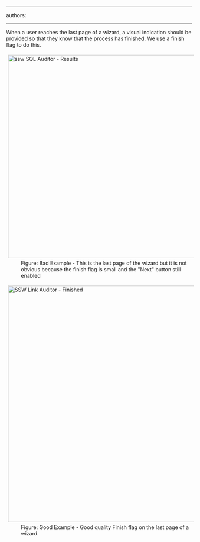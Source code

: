 

---
authors:

---




<span class='intro'> <p>When a user reaches the last page of a wizard, a visual indication should be provided
                    so that they know that the process has finished. We use a finish flag to do this.</p> </span>

<dl class="badImage"><dt> 
      <img src="http&#58;//www.ssw.com.au/ssw/Standards/Rules/Images/BadFinishedPage.gif" alt="ssw SQL Auditor - Results" style="margin&#58;5px;width&#58;550px;" />
   </dt><dd>Figure&#58; Bad Example - This is the last page of the wizard but it is not obvious because the finish flag is small and the &quot;Next&quot; button still enabled</dd></dl><dl class="goodImage"><dt> 
      <img border="0" src="http&#58;//www.ssw.com.au/ssw/Standards/Rules/Images/GoodFlagImage.png" alt="SSW Link Auditor - Finished" style="margin&#58;5px;width&#58;640px;" />
   </dt><dd> Figure&#58; Good Example - Good quality Finish flag on the last page of a wizard.</dd></dl>


